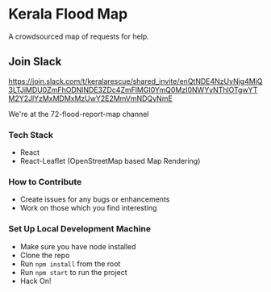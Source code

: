 # Kerala Flood Map

A crowdsourced map of requests for help.

## Join Slack

https://join.slack.com/t/keralarescue/shared_invite/enQtNDE4NzUyNjg4MjQ3LTJiMDU0ZmFhODNlNDE3ZDc4ZmFlMGI0YmQ0MzI0NWYyNThlOTgwYTM2Y2JlYzMxMDMxMzUwY2E2MmVmNDQyNmE

We're at the 72-flood-report-map channel

### Tech Stack

- React
- React-Leaflet (OpenStreetMap based Map Rendering)

### How to Contribute

- Create issues for any bugs or enhancements
- Work on those which you find interesting

### Set Up Local Development Machine

- Make sure you have node installed
- Clone the repo
- Run `npm install` from the root
- Run `npm start` to run the project
- Hack On!
